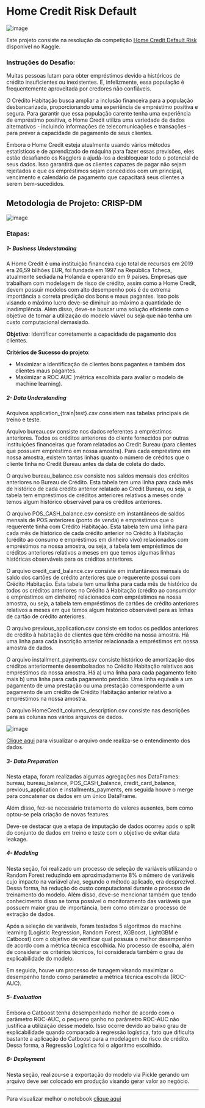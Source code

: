 # Home Credit Risk Default

![image](https://user-images.githubusercontent.com/69591172/203203610-148f0702-134f-4ff4-a657-9f28b8d24198.png)

Este projeto consiste na resolução da competição [Home Credit Default Risk](https://www.kaggle.com/competitions/home-credit-default-risk) disponível no Kaggle.

### Instruções do Desafio:

Muitas pessoas lutam para obter empréstimos devido a históricos de crédito insuficientes ou inexistentes. E, infelizmente, essa população é frequentemente aproveitada por credores não confiáveis.

O Crédito Habitação busca ampliar a inclusão financeira para a população desbancarizada, proporcionando uma experiência de empréstimo positiva e segura. Para garantir que essa população carente tenha uma experiência de empréstimo positiva, o Home Credit utiliza uma variedade de dados alternativos - incluindo informações de telecomunicações e transações - para prever a capacidade de pagamento de seus clientes.

Embora o Home Credit esteja atualmente usando vários métodos estatísticos e de aprendizado de máquina para fazer essas previsões, eles estão desafiando os Kagglers a ajudá-los a desbloquear todo o potencial de seus dados. Isso garantirá que os clientes capazes de pagar não sejam rejeitados e que os empréstimos sejam concedidos com um principal, vencimento e calendário de pagamento que capacitará seus clientes a serem bem-sucedidos.

## Metodologia de Projeto: CRISP-DM 
![image](https://user-images.githubusercontent.com/69591172/203208546-41e1b3bf-9883-4e86-b1d0-26aaed2fd3e5.png)

### Etapas: 

##### 1- Business Understanding

A Home Credit é uma instituição financeira cujo total de recursos em 2019 era 26,59 bilhões EUR, foi fundada em 1997 na República Tcheca, atualmente sediada na Holanda e operando em 9 países. Empresas que trabalham com modelagem de risco de crédito, assim como a Home Credit, devem possuir modelos com alto desempenho pois é de extrema importância a correta predição dos bons e maus pagantes. Isso pois visando o máximo lucro deve-se diminuir ao máximo a quantidade de inadimplência. Além disso, deve-se buscar uma solução eficiente com o objetivo de tornar a utilização do modelo viável ou seja que não tenha um custo computacional demasiado.

**Objetivo**: Identificar corretamente a capacidade de pagamento dos clientes.

**Critérios de Sucesso do projeto**: 
* Maximizar a identificação de clientes bons pagantes e também dos clientes maus pagantes.
* Maximizar a ROC AUC (métrica escolhida para avaliar o modelo de machine learning).

##### 2- Data Understanding

Arquivos application_{train|test}.csv consistem nas tabelas principais de treino e teste.

Arquivo bureau.csv consiste nos dados referentes a empréstimos anteriores. Todos os créditos anteriores do cliente fornecidos por outras instituições financeiras que foram relatados ao Credit Bureau (para clientes que possuem empréstimo em nossa amostra). Para cada empréstimo em nossa amostra, existem tantas linhas quanto o número de créditos que o cliente tinha no Credit Bureau antes da data de coleta do dado.

O arquivo bureau_balance.csv consiste nos saldos mensais dos créditos anteriores no Bureau de Crédito.
Esta tabela tem uma linha para cada mês de histórico de cada crédito anterior relatado ao Credit Bureau, ou seja, a tabela tem empréstimos de créditos anteriores relativos a meses onde temos algum histórico observável para os créditos anteriores.

O arquivo POS_CASH_balance.csv consiste em instantâneos de saldos mensais de POS anteriores (ponto de venda) e empréstimos que o requerente tinha com Crédito Habitação. Esta tabela tem uma linha para cada mês de histórico de cada crédito anterior no Crédito à Habitação (crédito ao consumo e empréstimos em dinheiro vivo) relacionados com empréstimos na nossa amostra, ou seja, a tabela tem empréstimos de créditos anteriores relativos a meses em que temos algumas linhas históricas observáveis para os créditos anteriores.

O arquivo credit_card_balance.csv consiste em instantâneos mensais do saldo dos cartões de crédito anteriores que o requerente possui com Crédito Habitação.
Esta tabela tem uma linha para cada mês de histórico de todos os créditos anteriores no Crédito à Habitação (crédito ao consumidor e empréstimos em dinheiro) relacionados com empréstimos na nossa amostra, ou seja, a tabela tem empréstimos de cartões de crédito anteriores relativos a meses em que temos algum histórico observável para as linhas de cartão de crédito anteriores.

O arquivo previous_application.csv consiste em todos os pedidos anteriores de crédito à habitação de clientes que têm crédito na nossa amostra.
Há uma linha para cada inscrição anterior relacionada a empréstimos em nossa amostra de dados.

O arquivo installment_payments.csv consiste histórico de amortização dos créditos anteriormente desembolsados no Crédito Habitação relativos aos empréstimos da nossa amostra. Há a) uma linha para cada pagamento feito mais b) uma linha para cada pagamento perdido.
Uma linha equivale a um pagamento de uma prestação ou uma prestação correspondente a um pagamento de um crédito de Crédito Habitação anterior relativo a empréstimos na nossa amostra.

O arquivo HomeCredit_columns_description.csv consiste nas descrições para as colunas nos vários arquivos de dados.

![image](https://user-images.githubusercontent.com/69591172/203211719-747b356e-f9cd-4c3f-938b-ef320ba7150c.png)

[Clique aqui](https://github.com/gustavolenin/Home_Credit_Default_Risk/blob/main/notebook/understanding_data.ipynb) para visualizar o arquivo onde realiza-se o entendimento dos dados.

##### 3- Data Preparation

Nesta etapa, foram realizadas algumas agregações nos DataFrames: bureau, bureau_balance, POS_CASH_balance, credit_card_balance, previous_application e installments_payments, em seguida houve o merge para concatenar os dados em um único DataFrame. 

Além disso, fez-se necessário tratamento de valores ausentes, bem como optou-se pela criação de novas features.

Deve-se destacar que a etapa de imputação de dados ocorreu após o split do conjunto de dados em treino e teste com o objetivo de evitar data leakage.

##### 4- Modeling

Nesta seção, foi realizado um processo de seleção de variáveis utilizando o Random Forest reduzindo em aproximadamente 8% o número de variáveis cujo impacto na variável alvo, segundo o método aplicado, era desprezível. Dessa forma, há redução do custo computacional durante o processo de treinamento do modelo. Além disso, deve-se mencionar também que tendo conhecimento disso se torna possível o monitoramento das variáveis que possuem maior grau de importância, bem como otimizar o processo de extração de dados.

Após a seleção de variáveis, foram testados 5 algoritmos de machine learning (Logistic Regression, Random Forest, XGBoost, LightGBM e Catboost) com o objetivo de verificar qual possuia o melhor desempenho de acordo com a métrica técnica escolhida. No processo de escolha, além de considerar os critérios técnicos, foi considerada também o grau de explicabilidade do modelo.

Em seguida, houve um processo de tunagem visando maximizar o desempenho tendo como parâmetro a métrica técnica escolhida (ROC-AUC).

##### 5- Evaluation

Embora o Catboost tenha desempenhado melhor de acordo com o parâmetro ROC-AUC, o pequeno ganho no parâmetro ROC-AUC não justifica a utilização desse modelo. Isso ocorre devido ao baixo grau de explicabilidade quando comparado à regressão logística, fato que dificulta bastante a aplicação do Catboost para a modelagem de risco de crédito. Dessa forma, a Regressão Logística foi o algoritmo escolhido.

##### 6- Deployment

Nesta seção, realizou-se a exportação do modelo via Pickle gerando um arquivo deve ser colocado em produção visando gerar valor ao negócio.

-------------------------------------------------------------------------------------------------

Para visualizar melhor o notebook [clique aqui](https://nbviewer.org/github/gustavolenin/Home_Credit_Default_Risk/blob/main/notebook/home_credit_default_risk.ipynb)
